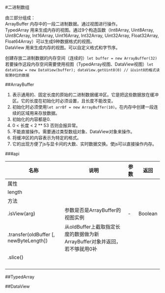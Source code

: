 
#二进制数组

由三部分组成：  
ArrayBuffer 内存中的一段二进制数据。通过视图进行操作。  
TypedArray 用来生成内存的视图。通过9个构造函数（Int8Array, Uint8Array, Uint8CArray, Int16Array, Uint16Array, Int32Array, Uint32Array, Float32Array, Float64Array）可以生成9种数据格式的视图。  
DataView 用来生成内存的视图。可以自定义格式和字节序。  

创建存放二进制数据的内存空间（连续的）`let buffer = new ArrayBuffer(32)`  
若要操作这段内存空间需要使用视图（TypedArray视图、DataView视图）`let dataView = new DataView(buffer); dataView.getUint8(0) // 以uint8的格式读取第0位的数据`  

##ArrayBuffer  

1. 表示通用的、固定长度的原始的二进制数据缓冲区。它是把这些数据放在缓冲区。它的长度在初始化时必须设置，且长度不能改变。  
2. 初始化时必须使用`let arrBf = new ArrayBuffer(10)`。在内存中创建一段连续的区域用来存放数据。  
3. 初始化的内容都是0.  
4. 0 < 长度 < 2 ** 53 否则会报异常。  
2. 不能直接操作。需要通过类型数组对象、DataView对象来操作。  
3. 将缓冲区的内容表示为特定的格式。  
4. 它的出现方便了js与显卡间的大数、实时数据交换。使js可以直接操作内存。  

###api

|名称|说明|参数|返回|
|-|-|-|-|
|属性||||
|length||||
|方法||||
|.isView(arg)|参数是否是ArrayBuffer的视图实例|-|Boolean|
|.transfer(oldBuffer [, newByteLength])|从oldBuffer上截取指定长度的数据做为新ArrayBuffer对象并返回，若不够就用0补|||
|.slice()||||
|||||
|||||
|||||
|||||

##TypedArray  

##DataView  
